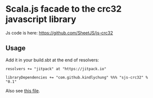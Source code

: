 # Scala.js facade to the crc32 javascript library

Js code is here: https://github.com/SheetJS/js-crc32

## Usage

Add it in your build.sbt at the end of resolvers:


    resolvers += "jitpack" at "https://jitpack.io"

	libraryDependencies += "com.github.kindlychung" %%% "sjs-crc32" % "0.1"


Also see [this file](https://github.com/kindlychung/sjs-crc32/blob/master/src/main/scala/vu/co/kaiyin/crc32js/Main.scala).



